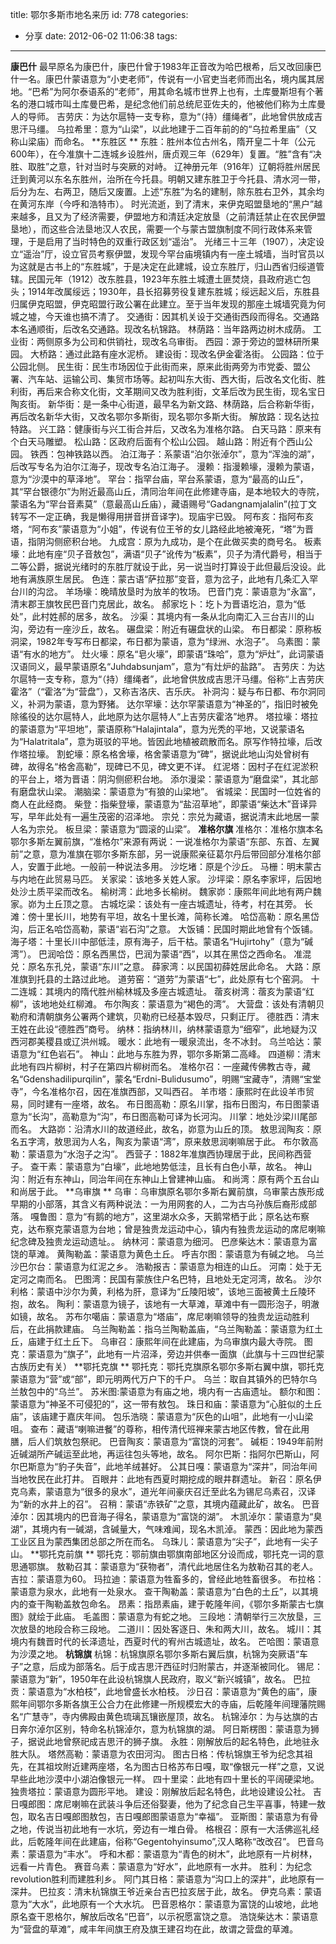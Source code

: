 title: 鄂尔多斯市地名来历
id: 778
categories:
  - 分享
date: 2012-06-02 11:06:38
tags:
---

**康巴什**
最早原名为康巴什，康巴什曾于1983年正音改为哈巴根希，后又改回康巴什一名。康巴什蒙语意为“小吏老师”，传说有一小官吏当老师而出名，境内属其居地。“巴希”为阿尔泰语系的“老师”，用其命名城市世界上也有，土库曼斯坦有个著名的港口城市叫土库曼巴希，是纪念他们前总统尼亚佐夫的，他被他们称为土库曼人的导师。
吉劳庆：为达尔扈特一支专称，意为“（持）缰绳者”，此地曾供放成吉思汗马缰。
乌拉希里：意为“山梁”，以此地建于二百年前的的“乌拉希里庙”（又称山梁庙）而命名。
**东胜区 **
东胜：胜州本位古州名，隋开皇二十年（公元600年），在今准旗十二连城乡设胜州，唐贞观三年（629年）复置。“胜”含有“决胜、取胜”之意，针对当时与突厥的对峙。
辽神册元年（916年）辽朝将胜州居民迁到黄河以东名东胜州，治所在今托县。明朝又建东胜卫于今托县、清水河一带，后分为左、右两卫，随后又废置。上述“东胜”为名的建制，除东胜右卫外，其余均在黄河东岸（今呼和浩特市）。
时光流逝，到了清末，来伊克昭盟垦地的“黑户”越来越多，且又为了经济需要，伊盟地方和清廷决定放垦（之前清廷禁止在农民伊盟垦地），而这些合法垦地汉人农民，需要一个与蒙古盟旗制度不同行政体系来管理，于是启用了当时特色的双重行政区划“遥治”。
光绪三十三年（1907），决定设立“遥治”厅，设立官员考察伊盟，发现今罕台庙境镇内有一座土城墙，当时官员以为这就是古书上的“东胜城”，于是决定在此建城，设立东胜厅，归山西省归绥道管辖。民国元年（1912）改东胜县，1923年东胜土城遭土匪焚烧，县政府逃亡包头；1914年改属绥远；1930年，县长招募劳役复建东胜城；绥远起义后，东胜县归属伊克昭盟，伊克昭盟行政公署在此建立。至于当年发现的那座土城墙究竟为何城之墟，今天谁也搞不清了。
交通街：因其机关设于交通街西段而得名。交通路本名通顺街，后改名交通路。现改名杭锦路。
林荫路：当年路两边树木成荫。
工业街：两侧原多为公司和供销社，现改名乌审街。
西园：源于旁边的盟林研所果园。
大桥路：通过此路有座水泥桥。
建设街：现改名伊金霍洛街。
公园路：位于公园北侧。
民生街：民生市场因位于此街而来，原来此街两旁为市党委、盟公署、汽车站、运输公司、集贸市场等。起初叫东大街、西大街，后改名文化街、胜利街，再后来合称文化街，文革期间又改为胜利街，文革后改为民生街，现名宝日陶亥街。
新华街：是一条中心街道，最早名为新文路、林荫路，后合称新华街，再后改名新华大街，又改名鄂尔多斯街，现名鄂尔多斯大街。
解放路：现名达拉特路。
兴工路：健康街与兴工街合并后，又改名为准格尔路。
白天马路：原来有个白天马雕塑。
松山路：区政府后面有个松山公园。
越山路：附近有个西山公园。
铁西：包神铁路以西。
泊江海子：系蒙语“泊尔张淖尔”，意为“浑浊的湖”，后改写专名为泊尔江海子，现改专名泊江海子。
漫赖：指漫赖壕，漫赖为蒙语，意为“沙漠中的草泽地”。
罕台：指罕台庙，罕台系蒙语，意为“最高的山丘”，其“罕台银德尔”为附近最高山丘，清同治年间在此修建寺庙，是本地较大的寺院，蒙语名为“罕台音素莫”（意最高山丘庙），藏语赐号“Gadangnamjalalin”(拉丁文转写不一定正确，我是懒得用拼音拼音译字)。现庙宇已毁。
阿布亥：指阿布亥塔，“阿布亥”蒙语意为“小姐”，传说有位王爷的女儿路经此地被淹死，“塔”为晋语，指阴沟侧瘀积台地。
九成宫：原为九成功，是个在此做买卖的商号名。
板素壕：此地有座“贝子音敖包”，满语“贝子”讹传为“板素”，贝子为清代爵号，相当于二等公爵，据说光绪时的东胜厅就设于此，另一说当时打算设于此但最后没设。此地有满族原生居民。
色连：蒙古语“萨拉那”变音，意为岔子，此地有几条汇入罕台川的沟岔。
羊场壕：晚晴放垦时为放羊的牧场。
巴音门克：蒙语意为“永富”，清末郡王旗牧民巴音门克居此，故名。
郝家圪卜：圪卜为晋语圪泊，意为“低处”，此村姓郝的居多，故名。
沙渠：其境内有一条从北向南汇入三台吉川的山沟，旁边有一座沙丘，故名。
碾盘梁：附近有碾盘状的山梁。
布日都梁：原称板洞梁，1982年专写布日都梁，布日都为蒙语，意为“绿洲、水泡子”。
乌素图：蒙语“有水的地方”。
灶火壕：原名“皂火壕”，即蒙语“珠哈”，意为“炉灶”，此词蒙语汉语同义，最早蒙语原名“Juhdabsunjam”，意为“有灶炉的盐路”。
吉劳庆：为达尔扈特一支专称，意为“（持）缰绳者”，此地曾供放成吉思汗马缰。俗称“上吉劳庆霍洛”（“霍洛”为“营盘”），又称吉洛庆、吉乐庆。
补洞沟：疑与布日都、布尔洞同义，补洞为蒙语，意为野猪。
达尔罕壕：达尔罕蒙语意为“神圣的”，指旧时被免除徭役的达尔扈特人，此地原为达尔扈特人“上吉劳庆霍洛”地界。
塔拉壕：塔拉的蒙语意为“平坦地”，蒙语原称“Halajintala”，意为光秃的平地，又说蒙语名为“Halatritala”，意为斑驳的平地。皆因此地植被疏散而名。原写作特拉壕，后改作塔拉壕。
割蛇壕：原名格舍壕，格舍蒙语意为“碑”，据说此地山沟处曾树有碑，故得名“格舍高勒”，现碑已不见，碑文更不详。
红泥塔：因村子在红泥淤积的平台上，塔为晋语：阴沟侧瘀积台地。
添尔漫梁：蒙语意为“磨盘梁”，其北部有磨盘状山梁。
潮脑梁：蒙语意为“有狼的山梁地”。
省城梁：民国时一位姓省的商人在此经商。
柴登：指柴登壕，蒙语意为“盐沼草地”，即蒙语“柴达木”音译异写，早年此处有一遍生茂密的沼泽地。
宗兑：宗兑为藏语，据说清末此地居一蒙人名为宗兑。
板旦梁：蒙语意为“圆滚的山梁”。
**准格尔旗**
准格尔：准格尔旗本名鄂尔多斯左翼前旗，“准格尔”来源有两说：一说准格尔为蒙语“东部、东首、左翼前”之意，意为准旗在鄂尔多斯东部，另一说康熙亲征葛尔丹后带回部分准格尔部人，安置于此地。一般前一种说法多用。
沙圪堵：原是个沙丘。
马栅：明末蒙古与内地在此贸易马匹。
关家梁：该地多关姓人家。
沙坪梁：原名李家坪，后因地处沙土质平梁而改名。
榆树湾：此地多长榆树。
魏家峁：康熙年间此地有两户魏家。峁为土丘顶之意。
古城圪梁：该处有一座古城遗址，待考，村在其旁。
长滩：傍十里长川，地势有平坦，故名十里长滩，简称长滩。
哈岱高勒：原名黑岱沟，后正名哈岱高勒，蒙语“岩石沟”之意。
大饭铺：民国时期此地曾有个饭铺。
海子塔：十里长川中部低洼，原有海子，后干枯。蒙语名“Hujirtohy”（意为“碱湾”）。
巴润哈岱：原名西黑岱，巴润为蒙语“西”，以其在黑岱之西命名。
准混兑：原名东孔兑，蒙语“东川”之意。
薛家湾：以民国初薛姓居此命名。
大路：原准旗到托县的土路过此地。
道劳窑：“道劳”为蒙语“七”，此处原有七个窑洞。
十二连城：其境内的隋代胜州榆林城及多座古城遗址。
蓿亥树湾：蓿亥为蒙语“红柳”，该地地处红柳滩。
布尔陶亥：蒙语意为“褐色的湾”。
大营盘：该处有清朝贝勒府和清朝旗务公署两个建筑，贝勒府已经基本毁尽，只剩正厅。
德胜西：清末王姓在此设“德胜西”商号。
纳林：指纳林川，纳林蒙语意为“细窄”，此地疑为汉西河郡美稷县或辽洪州城。
暖水：此地有一暖泉流出，冬不冰封。
乌兰哈达：蒙语意为“红色岩石”。
神山：此地与东胜为界，鄂尔多斯第二高峰。
四道柳：清末此地有四片柳树，村子在第四片柳树而名。
准格尔召：一座藏传佛教古寺，藏名“Gdenshadilipurqilin”，蒙名“Erdni-Bulidusumo”，明赐“宝藏寺”，清赐“宝堂寺”，今名准格尔召，因在准旗西部，又叫西召。
羊市塔：康熙时在此设羊市贸易，同时建有一座塔，故名。
布日图高勒：原名川掌，指布日图沟，布日图蒙语意为“长沟”，高勒意为“沟”，布日图高勒可译为长河沟。
川掌：地处沙梁川尾部而名。
大路峁：沿清水川的故道经此，故名，峁意为山丘的顶。
敖思润陶亥：原名五字湾，敖思润为人名，陶亥为蒙语“湾”，原来敖思润喇嘛居于此。
布尔敦高勒：蒙语意为“水泡子之沟”。
西营子：1882年准旗西协理居于此，民间称西营子。
查干素：蒙语意为“白壕”，此地地势低洼，且长有白色小草，故名。
神山沟：附近有东神山，同治年间在东神山上曾建神山庙。
和尚湾：原有两个五台山和尚居于此。
**乌审旗 **
乌审：乌审旗原名鄂尔多斯右翼前旗，乌审蒙古族形成早期的小部落，其含义有两种说法：一为用网套的人，二为古乌孙族后裔形成部落。
嘎鲁图：意为“有鹅的地方”，这里湖水众多，天鹅常栖于此；原名达布察克，达布察克蒙语意为台地；曾是独贵龙运动中心，镇内有独贵龙运动的席尼喇嘛纪念碑及独贵龙运动遗址。。
纳林河：蒙语意为细河。
巴彦柴达木：蒙语意为富饶的草滩。
黄陶勒盖：蒙语意为黄色土丘。
呼吉尔图：蒙语意为有碱之地。
乌兰沙巴尔台：蒙语意为红泥之乡。
浩勒报吉：蒙语意为相连的山丘。
河南：处于无定河之南而名。
巴图湾：民国有蒙族住户名巴特，且地处无定河湾，故名。
沙尔利格：蒙语中沙尔为黄，利格为肝，意译为“丘陵阳坡”，该地三面被黄土丘陵环抱，故名。
陶利：蒙语意为镜子，该地有一大草滩，草滩中有一圆形泡子，明澈如镜，故名。
苏布尔噶庙：蒙语意为“塔庙”，席尼喇嘛领导的独贵龙运动胜利后，在此捐款建庙。
乌兰陶勒盖：指乌兰陶勒盖庙，“乌兰陶勒盖：蒙语意为红土丘，庙建于红土丘下。
乌审召：康熙年间在此建庙，为乌审旗内最大寺院。
图克：蒙语意为“旗子”，此地有一片沼泽，旁边并供奉一面旗（此旗与十三四世纪蒙古族历史有关）
**鄂托克旗 **
鄂托克：鄂托克旗原名鄂尔多斯右翼中旗，鄂托克蒙语意为“营”或“部”，即元明两代万户下的千户。
乌兰：取自其镇外的巴特尔乌兰敖包中的“乌兰”。
苏米图:蒙语意为有庙之地，境内有一古庙遗址。
额尔和图：蒙语意为“神圣不可侵犯的”，这一带有敖包。
珠日和庙：蒙语意为“心脏似的土丘庙”，该庙建于嘉庆年间。
包乐浩晓：蒙语意为“灰色的山咀”，此地有一小山梁咀。
查布：藏语“喇嘛进餐”的尊称，相传清代班禅来蒙古地区传教，曾在此用膳，后人们筑敖包祭祀。
巴音陶亥：蒙语意为“富饶的河套”。
碱柜：1949年前附近碱湖所产碱运至此地，再运往包头等地，故名。
阿尔巴斯：指阿尔巴斯山，阿尔巴斯意为“豹子失音”，此地羊绒甚好。
公其日嘎：蒙语意为“深井”，同治年间当地牧民在此打井。
百眼井：此地有西夏时期挖成的眼井群遗址。
新召：原名伊克乌素，蒙语意为“很多的泉水”，道光年间豪庆召迁至此名为锡尼乌素召，汉译为“新的水井上的召”。
召稍：蒙语“赤铁矿”之意，其境内蕴藏此矿，故名。
巴音淖尔：因其境内的巴音海子得名，蒙语意为“富饶的湖”。
木凯淖尔：蒙语意为“臭湖”，其境内有一碱湖，含碱量大，气味难闻，现名木凯淖。
蒙西：因此地为蒙西工业区且为蒙西集团总部之所在而名。
乌珠儿：蒙语意为“尖子”，此地有一尖子山。
**鄂托克前旗 **
鄂托克：鄂前旗由鄂旗南部地区分设而成，鄂托克一词的意思通鄂旗。
敖勒召其：蒙语意为“获物者”，清代此地居住名为敖勒召其的老人。
吉拉：蒙语意为60。
玛拉迪：蒙语意为牲畜多的，曾经此地牲畜很多。
布拉格：蒙语意为泉水，此地有一处泉水。
查干陶勒盖：蒙语意为“白色的土丘”，以其境内的查干陶勒盖敖包命名。
昂素：指昂素庙，建于乾隆年间，《鄂尔多斯蒙古七旗图》就绘于此庙。
毛盖图：蒙语意为有蛇之地。
三段地：清朝举行三次放垦，三次放垦的地段合称三段地。
二道川：因处客逐日、朱和两大川，故名。
城川：其境内有魏晋时代的长泽遗址，西夏时代的宥州古城遗址，故名。
芒哈图：蒙语意为沙漠之地。
**杭锦旗**
杭锦：杭锦旗原名鄂尔多斯右翼后旗，杭锦为突厥语“车子”之意，后成为部落名。后于成吉思汗西征时归附蒙古，并逐渐被同化。
锡尼：蒙语意为“新”，1950年在此设杭锦旗人民政府，取义“新兴城镇”，故名。
巴拉贡：蒙语意为“水柏枝”，此地曾盛长水柏枝。
沙日召：蒙语意为“黄色的庙”，康熙年间鄂尔多斯各旗王公合力在此修建一所规模宏大的寺庙，后乾隆年间理藩院赐名“广慧寺”，寺内佛殿由黄色琉璃瓦镶嵌屋顶，故名。
杭锦淖尔：为与达旗的古日奔尔淖尔区别，特命名杭锦淖尔，意为杭锦旗的湖。
阿日斯楞图：蒙语意为狮子，据说此地曾祭祀成吉思汗的狮子旗。
永胜：刚解放后的起名特色，此地驻永胜大队。
塔然高勒：蒙语意为农田河沟。
图古日格：传杭锦旗王爷为纪念其祖先，在其祖坟附近建两座塔，名为图古日格苏布日嘎，取“像银元一样”之意，又说早些此地沙漠中小湖泊像银元一样。
四十里梁：此地有四十里长的平阔硬梁地。
独贵塔拉：蒙语意为圆形平地。
建设：刚解放后起名特色，此地设建设公社。
吉日嘎郎图：席尼喇嘛在武装斗争后还俗娶妻，他为了纪念自己生平喜事，特建一敖包，取名吉日嘎郎图敖包，吉日嘎郎图蒙语意为“幸福”。
亚斯图：蒙语意为有骨之地，传说当初此地有一水坑，旁边有一堆白骨。
格根召：原有一大活佛巡礼经此，后乾隆年间在此建庙，俗称“Gegentohyinsumo”,汉人略称“改改召”。
巴音乌素：蒙语意为“丰水”。
呼和木都：蒙语意为“青色的树木”，此地原有一片树林，远看一片青色。
赛音乌素：蒙语意为“好水”，此地原有一水井。
胜利：为纪念revolution胜利而建胜利乡。
阿门其日格：蒙语意为“沟口上的深井”，此地原有一深井。
巴拉亥：清末杭锦旗王爷近亲台吉巴拉亥居于此，故名。
伊克乌素：蒙语意为“大水”，此地原有一个大水坑。
巴音恩格尔：蒙语意为富饶的山坡地，此地原名查干恩格尔，解放后改名“巴音”，以示祝愿富饶之意。
浩饶柴达木：蒙语意为“营盘的草滩”，咸丰年间旗王府及旗王建召均在此，故谓之营盘的草滩。
